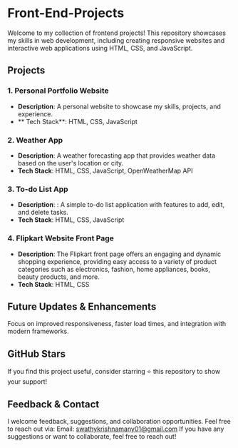 # Front-End-Projects
Welcome to my collection of frontend projects! This repository showcases my skills in web development, including creating responsive websites and interactive web applications using HTML, CSS, and JavaScript.

## Projects

### 1. Personal Portfolio Website
* **Description**: A personal website to showcase my skills, projects, and experience.
* ** Tech Stack**: HTML, CSS, JavaScript

### 2. Weather App
* **Description**: A weather forecasting app that provides weather data based on the user's location or city.
* **Tech Stack**: HTML, CSS, JavaScript, OpenWeatherMap API

### 3. To-do List App
* **Description**: : A simple to-do list application with features to add, edit, and delete tasks.
* **Tech Stack**: HTML, CSS, JavaScript

### 4. Flipkart Website Front Page
* **Description**: The Flipkart front page offers an engaging and dynamic shopping experience, providing easy access to a variety of product categories such as electronics, fashion, home appliances, books, beauty products, and more.
* **Tech Stack**: HTML, CSS

## Future Updates & Enhancements
Focus on improved responsiveness, faster load times, and integration with modern frameworks.

## GitHub Stars
If you find this project useful, consider starring ⭐ this repository to show your support!

## Feedback & Contact
I welcome feedback, suggestions, and collaboration opportunities. Feel free to reach out via: Email: swathykrishnamany01@gmail.com If you have any suggestions or want to collaborate, feel free to reach out! 
